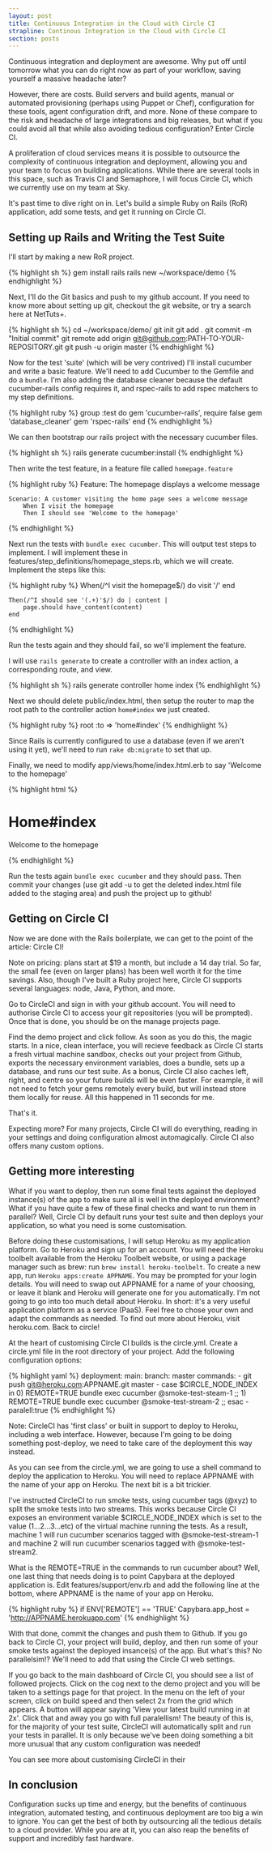 ```yaml
---
layout: post 
title: Continuous Integration in the Cloud with Circle CI 
strapline: Continous Integration in the Cloud with Circle CI
section: posts
---
```


Continuous integration and deployment are awesome. Why put off until tomorrow what you can do right now as part of your workflow, saving yourself a massive headache later?

However, there are costs. Build servers and build agents, manual or automated provisioning (perhaps using Puppet or Chef), configuration for these tools, agent configuration drift, and more. None of these compare to the risk and headache of large integrations and big releases, but what if you could avoid all that while also avoiding tedious configuration? Enter Circle CI.  

A proliferation of cloud services means it is possible to outsource the complexity of continuous integration and deployment, allowing you and your team to focus on building applications. While there are several tools in this space, such as Travis CI and Semaphore, I will focus Circle CI, which we currently use on my team at Sky. 

It's past time to dive right on in. Let's build a simple Ruby on Rails (RoR) application, add some tests, and get it running on Circle CI.

Setting up Rails and Writing the Test Suite
-------------------------------------------

I'll start by making a new RoR project.

{% highlight sh %}
    gem install rails
    rails new ~/workspace/demo
{% endhighlight %}

Next, I'll do the Git basics and push to my github account. If you need to know more about setting up git, checkout the git website, or try a search here at NetTuts+.

{% highlight sh %}
    cd ~/workspace/demo/
    git init
    git add .
    git commit -m "Initial commit"
    git remote add origin git@github.com:PATH-TO-YOUR-REPOSITORY.git
    git push -u origin master 
{% endhighlight %}

Now for the test 'suite' (which will be very contrived) I'll install cucumber and write a basic feature. We'll need to add Cucumber to the Gemfile and do a `bundle`. I'm also adding the database cleaner because the default cucumber-rails config requires it, and rspec-rails to add rspec matchers to my step definitions.

{% highlight ruby %}
    group :test do
        gem 'cucumber-rails', require false
        gem 'database_cleaner'
        gem 'rspec-rails'
    end
{% endhighlight %}

We can then bootstrap our rails project with the necessary cucumber files.

{% highlight sh %}
    rails generate cucumber:install
{% endhighlight %}

Then write the test feature, in a feature file called `homepage.feature`

{% highlight ruby %}
    Feature: The homepage displays a welcome message

    Scenario: A customer visiting the home page sees a welcome message
        When I visit the homepage
        Then I should see 'Welcome to the homepage'
{% endhighlight %}

Next run the tests with `bundle exec cucumber`. This will output test steps to implement. I will implement these in features/step_definitions/homepage_steps.rb, which we will create. Implement the steps like this:

{% highlight ruby %}
    When(/^I visit the homepage$/) do
        visit '/' 
    end

    Then(/^I should see '(.+)'$/) do | content |
        page.should have_content(content) 
    end
{% endhighlight %}

Run the tests again and they should fail, so we'll implement the feature.

I will use `rails generate` to create a controller with an index action, a corresponding route, and view.

{% highlight sh %}
    rails generate controller home index
{% endhighlight %}

Next we should delete public/index.html, then setup the router to map the root path to the controller action `home#index` we just created.

{% highlight ruby %}
   root :to => 'home#index' 
{% endhighlight %}

Since Rails is currently configured to use a database (even if we aren't using it yet), we'll need to run `rake db:migrate` to set that up.

Finally, we need to modify app/views/home/index.html.erb to say 'Welcome to the homepage'

{% highlight html %}
    <h1>Home#index</h1>
    <p>Welcome to the homepage</p>
{% endhighlight %}

Run the tests again `bundle exec cucumber` and they should pass. Then commit your changes (use git add -u to get the deleted index.html file added to the staging area) and push the project up to github!

Getting on Circle CI
--------------------

Now we are done with the Rails boilerplate, we can get to the point of the article: Circle CI!

Note on pricing: plans start at $19 a month, but include a 14 day trial. So far, the small fee (even on larger plans) has been well worth it for the time savings. Also, though I've built a Ruby project here, Circle CI supports several languages: node, Java, Python, and more. 

Go to CircleCI and sign in with your github account. You will need to authorise Circle CI to access your git repositories (you will be prompted). Once that is done, you should be on the manage projects page.

Find the demo project and click follow. As soon as you do this, the magic starts. In a nice, clean interface, you will recieve feedback as Circle CI starts a fresh virtual machine sandbox, checks out your project from Github, exports the necessary environment variables, does a bundle, sets up a database, and runs our test suite. As a bonus, Circle CI also caches left, right, and centre so your future builds will be even faster. For example, it will not need to fetch your gems remotely every build, but will instead store them locally for reuse. All this happened in 11 seconds for me.

That's it.

Expecting more? For many projects, Circle CI will do everything, reading in your settings and doing configuration almost automagically. Circle CI also offers many custom options. 

Getting more interesting
------------------------

What if you want to deploy, then run some final tests against the deployed instance(s) of the app to make sure all is well in the deployed environment?  What if you have quite a few of these final checks and want to run them in parallel?  Well, Circle CI by default runs your test suite and then deploys your application, so what you need is some customisation.

Before doing these customisations, I will setup Heroku as my application platform. Go to Heroku and sign up for an account. You will need the Heroku toolbelt available from the Heroku Toolbelt website, or using a package manager such as brew: run `brew install heroku-toolbelt`. To create a new app, run `Heroku apps:create APPNAME`. You may be prompted for your login details. You will need to swap out APPNAME for a name of your choosing, or leave it blank and Heroku will generate one for you automatically.  I'm not going to go into too much detail about Heroku. In short: it's a very useful application platform as a service (PaaS). Feel free to chose your own and adapt the commands as needed. To find out more about Heroku, visit heroku.com. Back to circle!

At the heart of customising Circle CI builds is the circle.yml. Create a circle.yml file in the root directory of your project. Add the following configuration options: 

{% highlight yaml %}
    deployment:
      main:
        branch: master
          commands:
            - git push git@heroku.com:APPNAME.git master
            - case $CIRCLE_NODE_INDEX in 0) REMOTE=TRUE bundle exec cucumber @smoke-test-steam-1 ;; 1) REMOTE=TRUE bundle exec cucumber @smoke-test-stream-2 ;; esac
              - paralell:true
{% endhighlight %}

Note: CircleCI has 'first class' or built in support to deploy to Heroku, including a web interface.  However, because I'm going to be doing something post-deploy, we need to take care of the deployment this way instead.

As you can see from the circle.yml, we are going to use a shell command to deploy the application to Heroku. You will need to replace APPNAME with the name of your app on Heroku. The next bit is a bit trickier.

I've instructed CircleCI to run smoke tests, using cucumber tags (@xyz) to split the smoke tests into two streams. This works because Circle CI exposes an environment variable $CIRCLE_NODE_INDEX which is set to the value (1...2...3...etc) of the virtual machine running the tests. As a result, machine 1 will run cucumber scenarios tagged with @smoke-test-stream-1 and machine 2 will run cucumber scenarios tagged with @smoke-test-stream2.

What is the REMOTE=TRUE in the commands to run cucumber about? Well, one last thing that needs doing is to point Capybara at the deployed application is. Edit features/support/env.rb and add the following line at the bottom, where APPNAME is the name of your app on Heroku.

{% highlight ruby %}
    if ENV['REMOTE'] == 'TRUE' Capybara.app_host = 'http://APPNAME.herokuapp.com'
{% endhighlight %}

With that done, commit the changes and push them to Github. If you go back to Circle CI, your project will build, deploy, and then run some of your smoke tests against the deployed insance(s) of the app. But what's this? No parallelsim!? We'll need to add that using the Circle CI web settings.

If you go back to the main dashboard of Circle CI, you should see a list of followed projects. Click on the cog next to the demo project and you will be taken to a settings page for that project. In the menu on the left of your screen, click on build speed and then select 2x from the grid which appears. A button will appear saying 'View your latest build running in at 2x'. Click that and away you go with full paralellism! The beauty of this is, for the majority of your test suite, CircleCI will automatically split and run your tests in parallel. It is only because we've been doing something a bit more unusual that any custom configuration was needed!

You can see more about customising CircleCI in their 

In conclusion
-------------

Configuration sucks up time and energy, but the benefits of continuous integration, automated testing, and continuous deployment are too big a win to ignore. You can get the best of both by outsourcing all the tedious details to a cloud provider. While you are at it, you can also reap the benefits of support and incredibly fast hardware.
